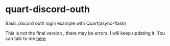 # quart-discord-outh
 
Basic discord outh login example with Quart(async-flask)

This is not the final version , there may be errors. I will keep updating it.
You can talk to me [here](https://discord.gg/aBM5xz6)
